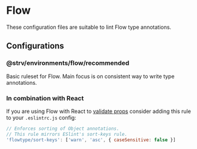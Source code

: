 # Flow

These configuration files are suitable to lint Flow type annotations.

## Configurations

### @strv/environments/flow/recommended

Basic ruleset for Flow. Main focus is on consistent way to write type annotations.

### In combination with React

If you are using Flow with React to [validate props](https://flow.org/en/docs/react/components/#toc-class-components) consider adding this rule to your `.eslintrc.js` config:

```js
// Enforces sorting of Object annotations.
// This rule mirrors ESlint's sort-keys rule.
'flowtype/sort-keys': ['warn', 'asc', { caseSensitive: false }]
```
